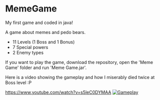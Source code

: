 MemeGame
========

My first game and coded in java!

A game about memes and pedo bears.

- 11 Levels (1 Boss and 1 Bonus)
- 7 Special powers
- 2 Enemy types

If you want to play the game, download the repository, open the 'Meme Game' folder and run 'Meme Game.jar'.

Here is a video showing the gameplay and how I miserably died twice at Boss level :P

https://www.youtube.com/watch?v=s5leC0DYMAA
[![Gameplay](http://img.youtube.com/vi/s5leC0DYMAA/0.jpg)](http://www.youtube.com/watch?v=s5leC0DYMAA)



